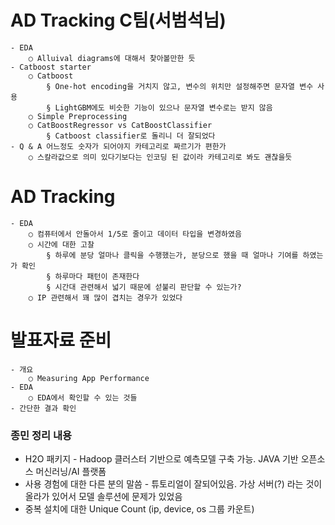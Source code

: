# AD Tracking C팀(서범석님)
	- EDA
		○ Alluival diagrams에 대해서 찾아볼만한 듯
	- Catboost starter
		○ Catboost 
			§ One-hot encoding을 거치지 않고, 변수의 위치만 설정해주면 문자열 변수 사용
			§ LightGBM에도 비슷한 기능이 있으나 문자열 변수로는 받지 않음
		○ Simple Preprocessing
		○ CatBoostRegressor vs CatBoostClassifier
			§ Catboost classifier로 돌리니 더 잘되었다
	- Q & A 어느정도 숫자가 되어야지 카테고리로 짜르기가 편한가
		○ 스칼라값으로 의미 있다기보다는 인코딩 된 값이라 카테고리로 봐도 괜찮을듯

# AD Tracking
	- EDA
		○ 컴퓨터에서 안돌아서 1/5로 줄이고 데이터 타입을 변경하였음
		○ 시간에 대한 고찰
			§ 하루에 분당 얼마나 클릭을 수행했는가, 분당으로 했을 때 얼마나 기여를 하였는가 확인
			§ 하루마다 패턴이 존재한다
			§ 시간대 관련해서 넓기 때문에 섣불리 판단할 수 있는가?
		○ IP 관련해서 꽤 많이 겹치는 경우가 있었다
		
	
# 발표자료 준비
	- 개요
		○ Measuring App Performance
	- EDA
		○ EDA에서 확인할 수 있는 것들
	- 간단한 결과 확인









### 종민 정리 내용
* H2O 패키지 - Hadoop 클러스터 기반으로 예측모델 구축 가능. JAVA 기반 오픈소스 머신러닝/AI 플랫폼
* 사용 경험에 대한 다른 분의 말씀 - 튜토리얼이 잘되어있음. 가상 서버(?) 라는 것이 올라가 있어서 모델 솔루션에 문제가 있었음
* 중복 설치에 대한 Unique Count (ip, device, os 그룹 카운트)